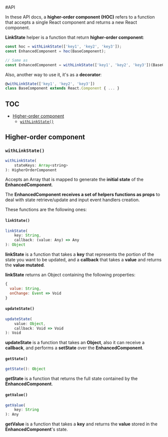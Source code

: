 #API

In these API docs, a **higher-order component (HOC)** refers to a function that accepts a single React component and returns a new React component.

**LinkState** helper is a function that return **higher-order component**:

```javascript
const hoc = withLinkState(['key1', 'key2', 'key3']);
const EnhancedComponent = hoc(BaseComponent);

// Same as
const EnhancedComponent = withLinkState(['key1', 'key2', 'key3'])(BaseComponent);
```

Also, another way to use it, it's as a **decorator**: 

```javascript
@withLinkState(['key1', 'key2', 'key3'])
class BaseComponent extends React.Component { ... }
```

## TOC

* [Higher-order component](#higher-order-component)
  + [`withLinkState()`](#withlinkstate)
  
## Higher-order component

### `withLinkState()`

```javascript
withLinkState(
    stateKeys: Array<string>
): HigherOrderComponent
```  

Accepts an Array that is mapped to generate the **initial state** of the **EnhancedComponent**. 

The **EnhancedComponent receives a set of helpers functions as props** to deal with state retrieve/update and input event handlers creation. 

These functions are the following ones:

#### `linkState()`

```javascript
linkState(
    key: String, 
    callback: (value: Any) => Any
): Object 
```  

**linkState** is a function that takes a **key** that represents the portion of the state you want to be updated, and a **callback** that takes a **value** and returns the **value mutated**. 

**linkState** returns an Object containing the following properties:

```javascript
{
  value: String,
  onChange: Event => Void
}
```

#### `updateState()`

```javascript
updateState(
    value: Object, 
    callback: Void => Void
): Void
```  

**updateState** is a function that takes an **Object**, also it can receive a **callback**, and performs a **setState** over the **EnhancedComponent**.  

#### `getState()`

```javascript
getState(): Object
```  

**getState** is a function that returns the full state contained by the **EnhancedComponent**.

#### `getValue()`

```javascript
getValue(
    key: String
): Any
```  

**getValue** is a function that takes a **key** and returns the **value** stored in the **EnhancedComponent**'s state.
